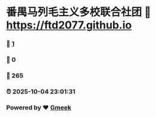 # 番禺马列毛主义多校联合社团 :link: https://ftd2077.github.io 
### :page_facing_up: [1](https://ftd2077.github.io/tag.html) 
### :speech_balloon: 0 
### :hibiscus: 265 
### :alarm_clock: 2025-10-04 23:01:31 
### Powered by :heart: [Gmeek](https://github.com/Meekdai/Gmeek)
